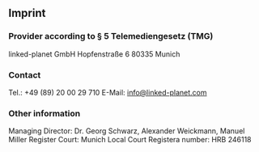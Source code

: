 ## Imprint

### Provider according to § 5 Telemediengesetz (TMG)
linked-planet GmbH
Hopfenstraße 6
80335 Munich

###  Contact
Tel.: +49 (89) 20 00 29 710
E-Mail: info@linked-planet.com

### Other information
Managing Director: Dr. Georg Schwarz, Alexander Weickmann, Manuel Miller
Register Court: Munich Local Court
Registera number: HRB 246118